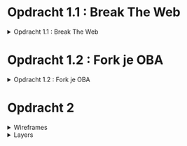 # Opdracht 1.1 : Break The Web

<details><summary>Opdracht 1.1 : Break The Web</summary>
	
## Afbeeldingen uitzetten

>Deze kan je disabelen in chrome settings > site settings > images

https://www.baasenbaas.nl/

* Navigatie bar werkt niet meer op Baas & Baas, de navigatie items/text zijn er wel maar hebben dezelfde kleur als de achtergrond
* Logos laden niet
* Background-images werken niet p -> sommige websites gebruiken heel veel background-images ter decoratie met tekst daarover heen, deze tekst is soms niet meer leesbaar als de background-image weg is omdat de tekst dan dezelfde kleur heeft als de background-color. Een oplossing hiervoor is om de container ook een background-color te geven (wanneer images uitstaan en de background image niet geladen word kan word de background color zichtbaar en kan je de tekst alsnog lezen)
* Images missen, dit kan ervoor zorgend dat de pagina een awkward layout heeft. Een oplossing hiervoor zou om images in een container te zetten en de container een background-color te geven. Op deze manier ziet de gebruiker alsnog de skeleton UI en blijft de layout intact.
* Als een pagina bestaat uit alleen maar images en deze ontbreken dan heb je eigenlijk een lege pagina met een header en een footer. Het is niet duidelijk waarvoor de pagina bedoeld is

https://esportsgamearena.nl/

* Videos worden niet geblocked 
* `<i>` tags werken wel met unicode karakters dus het is mogelijk om “images” na te maken (zie hieronder)
￼
* Grote lege ruimtes waar images moeten zijn, vaak heb je eerst niet door dat er een image moet komen omdat er niet zo’n “image not loaded” icon komt. Dit heeft te maken met dat het background images zijn en die laten niet zo’n icon zien.
* Sommige pagina’s werken 100%, sommige pagina’s zijn totaal niet te gebruiken (bv de kalender => deze gebruikt veel images die allemaal niet laden & de tekst heeft dezelfde achtergrond kleur als de tekst waardoor deze niet meer te lezen valt)
* Kleine images ter decoratie voor tekst in buttons mist

http://grandcafedezaak.nl/home.html

* Grote witruimtes waar grote plaatjes horen te staan
* Layout misvormd maar wel bruikbaar

https://www.cmd-amsterdam.nl/

* Videos doen het 
* Gebruikt backgroundcolors waardoor de layout intact blijft
* Sommige pagina’s hebben alleen een foto waardoor de hele pagina niet meer te gebruiken valt
* Favicon.png doen het wel -> komt waarhschijnlijk omdat dit in een <link> tag staat in de <head>



## LocalStorage uitzetten (hierbij staan cookies ook uit)
>Deze kan je disabelen in chrome settings > site settings > cookies

het valt op dat sommige websites een error krijgen hierdoor: "Failed to read the 'localStorage' property from 'Window': Access is denied for this document." de websites checken waarschijnlijk of localStorage leeg is of niet. maar er word niet gecheckt of ze toestemming hebben tot de localStorage. de website kan de localStorage niet eens accessen en kan dus ook niet checken of deze leeg is.

ik denk dat de browser onderwater kijkt of je toegang hebt tot hun localStorage database

het is dus slim om eerst te checken of je toegang hebt tot localStorage voordat je deze probeert te accessen

https://www.reddit.com/r/Monstercat/new/

* Op reddit ben ik uitgelogd -> Subreddit specific styling opties doen het niet meer

https://www.twitch.tv/

* Twitch gaat helemaal kapot en laat niks zien, de homepage kan niet eens laden

https://www.linkedin.com/feed/

* Linkedin logt je ook uit 

https://soundcloud.com/

* Soundcloud logt je uit

</details>

# Opdracht 1.2 : Fork je OBA

<details><summary>Opdracht 1.2 : Fork je OBA</summary>

>Onderzochte website: https://isirthijs.github.io/project-1-1920


## Geteste Features 

* Afbeeldingen uitzetten
	* De browser prevent websites van images laten zien (dmv `<img>` & `background-image`?)
* Custom Fonts uitzetten
	* De browser prevent websites van custom fonts laten zien (dmv extensions; `.woff`, `.toff`, `,otf` etc?)
* Kleur uitzetten & Kleurenblindheid instellen
	* Er zijn vele soorten kleurenblindheid en het is eigenlijk onmogelijk om je website er mooi uit te laten zien voor alle verschillende soorten kleurenblindheid. Wel kan je ervoor zorgen dat mensen je content kunnen lezen dmv contrast.
* Muis/Trackpad uitzetten
	* De OS prevent websites van de trackpad gebruiken, kan je zonder een muis (goed) door de website navigeren?
* Throttle internet (slow internet)
	* Hoe ziet jouw website eruit als files langzamer/niet ingeladen worden?
* Javascript uitzetten
	* Hoe ziet jouw website eruit als de JS file niet geaccessed kan worden?
* Cookies uitzetten
	* Hoe ziet jouw website eruit als de cookies niet geaccessed kunnen worden?
* localStorage uitzetten
	* Hoe ziet jouw website eruit als de localStorage niet geaccessed kan worden?






## Devices

<details><summary>Huawei Ascend Y300</summary>

Device : Huawei Ascend Y300

Browser : Android Browser 

OS : | running Android 4.1.1

>UA : Mozilla/5.0 (Linux; U; Android 4.1.1; nl-nl; HUAWEI Y300-0100 Build/HuaweiY300-0100) AppleWebKit/534.30 (KHTML, like Gecko) Version/4.0 Mobile Safari/534.30


Het onderzoeken van dit toestel is niet gelukt, want we konden geen verbinding maken met de website zelf. De website staat gehost op `github-pages`; Wanneer we op google op github zochten kregen we gewoon resultaten dus het lag niet aan de internet-verbinding. Maar als we dan op een link naar github klikte dan kregen we een melding/pop-up: `could not connect with secure server`. Vervolgens werd je herleid naar de google-search pagina.

We hebben dit probleem niet kunnen verhelpen en uiteindelijk is het niet opgelost.

</details>



<details><summary>Apple iPod Touch</summary>

Device : Apple iPod Touch

Browser : Safari 

OS : running iOS 5.0.1

>UA : Mozilla/5.0 (iPod; CPU iPhone OS 5_0_1 like MacOS X) AppleWebKit/534.46 (KHTML, like Gecko) Version/5.1 Mobile/9A405 Safari/7534.48.3


Het onderzoeken van dit toestel is niet gelukt, want we konden geen verbinding maken met de website zelf. De website staat gehost op `github-pages`; Wanneer we op google op github zochten kregen we gewoon resultaten dus het lag niet aan de internet-verbinding. Maar als we dan op een link naar github klikte dan kregen we een melding/pop-up: `could not connect with secure server`. Vervolgens werd je herleid naar de google-search pagina.

We hebben dit probleem niet kunnen verhelpen en uiteindelijk is het niet opgelost.

</details>



<details><summary>Windows RT 8.1</summary>

Device : Windows RT 8.1

Browser : Internet Explorer 11.0

OS : Windows 

>UA : Mozilla/5.0 (Windows NT 6.3; ARM; Trident/7.0; Touch; .MET4.OE; NET4.OC; Tablet PC 2.0; rv:11:0) like Gecko 


Bij het onderzoeken van de website kwamen we al snel achter een probleem; JS ES6 modules worden niet gesupport in IE 11.0! In de JS code worden meteen als eerste de verschillende modules geimporteerd, dit betekent dat het bij de eerste regel JS al fout gaat.

![image](https://user-images.githubusercontent.com/45405413/76567512-32a5c300-64af-11ea-8c67-7805d40f4469.png)

</details>






## Browsers & Problemen die voorkwamen

<details><summary>Chrome</summary>

Browser (version) : Chrome 80

Device : macOS Catalina 10.15

>UA : Mozilla/5.0 (Macintosh; Intel Mac OS X 10_15_1) AppleWebKit/537.36 (KHTML, like Gecko) Chrome/80.0.3987.132 Safari/537.36

**Afbeeldingen uitzetten**

Mijn OBA website heeft bijna afbeeldingen; alleen een logo & custom checkbox indicators. Deze zijn allemaal weg. De inputs zijn nog steeds te gebruiken omdat de `:checked` state een zwaardere `font-weight` heeft, dit verschil is moeilijk te zien en valt niet op maar is in theorie functioneel. 

De loading state bevat ook een plaatje maar dit zijn HTML elementen die vormgegeven zijn en zijn dus nog zichtbaar!

**Custom Fonts uitzetten**

>Er worden geen custom fonts gebruikt op mijn website; verder zijn er fallbacks voor alle fonts (Arial, Helvetica, sans-serif)

**Kleur uitzetten & Kleurblindheid**

OBA heeft weinig kleur, eigenlijk gebruikt het grotendeels wit & zwart met af en toe een beetje rood. Dit kleurenpalet maakt voor een goed contrast.

Om ervoor te zorgen dat de website te gebruiken is voor mensen met kleurenblindheid moet het contrast goed zijn; ik heb een test gedaan op https://color.a11y.com/Contrast/

>Congratulations

>No automated color contrast issues found on the webpage tested

**Muis/Trackpad uitzetten**

Je kan de volledige website door navigeren met `tab`; het enige probleem is dat er geen visuele feedback is omdat `*:focus { outline: none; }` in de CSS staat. Verder is de setup zo gemaakt dat het over de oude content geplaatst is met een `z-index`, de oude content is echter nogsteeds toegankelijk dmv `tab` dit betekent dat de gebruiker dus al naar pagina's kan navigeren door de header te gebruiken met `tab`.

**Throttle internet (slow internet)**

Internet throttling (slow 3G) valt niet echt op op mijn OBA website, wanneer de data geladen moet worden is er een loading state te zien. Het enige effect is dat het wat langer kan duren om de data te `fetchen`. Alle JS die er is om user-input te verwerken/events te handelen, er gaat dus niks kapot omdat de user deze `addEventListeners` pas kan triggeren wanneer de content geladen is.

**Javascript uitzetten**

Wanneer JS uitstaat kan de gebruiker alleen de header zien/gebruiken. Deze heeft echter niet veel nut omdat de content van de pagina's geladen (& gemaakt) word in JS. Dit betekent dat de website niet te gebruiken is zonder JS op het moment.

**Cookies uitzetten**

>Er worden geen cookies gebruikt op mijn website

**localStorage uitzetten**

Als localStorage uitstaat gaat de gehele website kapot, dit heeft te maken met het feit dat er geen check is of de website `access` heeft tot de localStorage. Dit betekent dat er een error ontstaat en dat JS stopt.

>Uncaught DOMException: Failed to read the 'localStorage' property from 'Window': Access is denied for this document.

</details>





<details><summary>Firefox</summary>

Browser (version) : Firefox 74.0

Device : macOS Catalina 10.15

>UA : Mozilla/5.0 (Macintosh; Intel Mac OS X 10.15; rv:74.0) Gecko/20100101 Firefox/74.0


**Afbeeldingen uitzetten**

Mijn OBA website heeft bijna afbeeldingen; alleen een logo & custom checkbox indicators. Deze zijn allemaal weg. De inputs zijn nog steeds te gebruiken omdat de `:checked` state een zwaardere `font-weight` heeft, dit verschil is moeilijk te zien en valt niet op maar is in theorie functioneel. 

De loading state bevat ook een plaatje maar dit zijn HTML elementen die vormgegeven zijn en zijn dus nog zichtbaar!

**Custom Fonts uitzetten**

>Er worden geen custom fonts gebruikt op mijn website; verder zijn er fallbacks voor alle fonts (Arial, Helvetica, sans-serif)

**Kleur uitzetten & Kleurblindheid**

OBA heeft weinig kleur, eigenlijk gebruikt het grotendeels wit & zwart met af en toe een beetje rood. Dit kleurenpalet maakt voor een goed contrast.

Om ervoor te zorgen dat de website te gebruiken is voor mensen met kleurenblindheid moet het contrast goed zijn; ik heb een test gedaan op https://color.a11y.com/Contrast/

>Congratulations

>No automated color contrast issues found on the webpage tested

**Muis/Trackpad uitzetten**

In Firefox kan je niet door de website navigeren, alles is kapot qua navigatie; header navigatie links, inputs & anchors zijn allemaal niet tabbaar. 

**Throttle internet (slow internet)**

Internet throttling (regular 2G) is niet hinderend, de website is snel en alles laad alsnog bijna instantly. Het enige waarbij het te merken is dat wanneer je de pagina refreshed het een seconde duurt voordat die opnieuw JS uitvoert. (dit is te zien omdat je de pagina opnieuw gegenerate ziet worden wanneer de JS ingeladen is!)

**Javascript uitzetten**

Wanneer JS uitstaat kan de gebruiker alleen de header zien/gebruiken. Deze heeft echter niet veel nut omdat de content van de pagina's geladen (& gemaakt) word in JS. Dit betekent dat de website niet te gebruiken is zonder JS op het moment.

**Cookies uitzetten**

>Er worden geen cookies gebruikt op mijn website

**localStorage uitzetten**

Als localStorage uitstaat gaat de gehele website kapot, dit komt doordat de localStorage leeg is volgens de browser. Het aparte hier is dat het zegt dat de localStorage leeg is; dit is raar omdat een lege localStorage opgevangen word in JS en dan word de data aangemaakt in JS en vervolgens in localStorage gezet.  

>TypeError: localStorage is null


</details>



<details><summary>Safari</summary>

Browser (version) : Safari 13.0.3

Device : macOS Catalina 10.15

>UA : Mozilla/5.0 (Macintosh; Intel Mac OS X 10_15_1) AppleWebKit/605.1.15 (KHTML, like Gecko) Version/13.0.3 Safari/605.1.15


**De iconen input-konden niet geladen worden op safari**

>Failed to load resource: the server responded with a status of 404 () https://isirthijs.github.io/assets/icons/book_closed.svg

**Afbeeldingen uitzetten**

Icons laden niet (maar dat was ook al zo zonder de `disable images`), het logo in de header word wel geshowed. Dit is raar want dat is een `<img>` tag en ik had verwacht dat deze niet zichtbaar zou zijn.

(uitgezet in: Develop > disable images)

**Custom Fonts uitzetten**

>Er worden geen custom fonts gebruikt op mijn website; verder zijn er fallbacks voor alle fonts (Arial, Helvetica, sans-serif)

**Kleur uitzetten & Kleurblindheid**

OBA heeft weinig kleur, eigenlijk gebruikt het grotendeels wit & zwart met af en toe een beetje rood. Dit kleurenpalet maakt voor een goed contrast.

Om ervoor te zorgen dat de website te gebruiken is voor mensen met kleurenblindheid moet het contrast goed zijn; ik heb een test gedaan op https://color.a11y.com/Contrast/

>Congratulations

>No automated color contrast issues found on the webpage tested

**Muis/Trackpad uitzetten**

Website werkt niet, het enige in wat focus kan krijgen is de safari zoekbalk. Alle elementen worden genegeerd.

**Throttle internet (slow internet)**

- Niet mogelijk zonder een extern programma te installeren (hypothese: waarschijnlijk gebeurd hetzelfde als bij chrome & firefox)

**Javascript uitzetten**

Wanneer JS uitstaat kan de gebruiker alleen de header zien/gebruiken. Deze heeft echter niet veel nut omdat de content van de pagina's geladen (& gemaakt) word in JS. Dit betekent dat de website niet te gebruiken is zonder JS op het moment.

**Cookies uitzetten**

>Er worden geen cookies gebruikt op mijn website

**localStorage uitzetten**

Wanneer localStorage uitstaat gaat de hele website kapot. Hetzelfde gebeurd er als bij chrome en firefox alleen deze keer weer met een andere error!

>SecurityError: The operation is insecure.

</details>






## Browser Feature : Theorieën, Bevindingen & Oplossingen

<details><summary>Afbeeldingen uitzetten</summary>

Afbeeldingen laden niet -> maar sommige formaten kunnen wel geladen worden.

Zo worden de volgende elementen NIET weergegeven:
* `<img>`
* `background-image`

Maar worden de volgende elementen WEL weergegeven:
* `<video>`
* favicons (zelfs als .png ipv .ico)
* `<picture>`
* unicode karakters 
* `<svg>`

Ik denk dat de browser niet kijkt naar file extension maar kijkt naar de tag/property names en deze automatisch blokkeert.

Een van de grootste problemen is dat zonder images de layouts van websites kapot gaan & er veel image reflow plaats vind. Ook zijn er veel `background-images` voor decoratieve doeleinden. Als je een witte body background-color hebt met een donkere background-image met daarover weer witte tekst dan kan je de witte tekst niet lezen omdat deze nu op de witte achtergrond staat.

Deze problemen zijn allemaal voorkombaar; gebruik een skeleton UI om image reflow te voorkomen en je layout intact te houden. Geef naast een background-image ook een background-color op. Door een background-color te gebruiken valt de tekst niet meer weg.

Verder kan je dus ook door allemaal andere tags te gebruiken images na doen; kleine iconen hoeven niet perse `<img>` te zijn maar kunnen ook `<i>` (fontawesome) of unicode karakters zijn die gestyled zijn om op een image te lijken.


</details>



<details><summary>Custom Fonts uitzetten</summary>

Custom Fonts laden niet -> de browser gebruikt fallbacks.

Ik denk dat de browser kijkt naar de extensions en op deze manier bepaald welke files er niet geladen mogen worden (`.woff`, `.toff`, `.otf` etc.)

Het kan ervoor zorgen dat de website voor een splitseconde geen tekst laat zien omdat de browser probeert het custom font te laden.

Verder heeft het niet echt een super grote impact voor de meeste websites. Bijna alle websites op het web gebruiken fallbacks en het is een commenly-used best-practice. Wel kan het ervoor zorgen dat de website er minder mooi uitziet omdat de fallback fonts minder goed samen gaan met het design.

Als oplossing kan je font-display gebruiken om de browser eerst een fallback font te laten zien terwijl het custom font word ingeladen. 

</details>


<details><summary>Kleur uitzetten & Kleurenblindheid instellen</summary>

Kleurenblindheid is een veel voorkomend probleem wat ervoor kan zorgen dat mensen sommige kleuren niet goed kunnen zien/als andere kleuren zien.

Het grootste probleem met kleurenblindheid is dat er soms bijna geen sprake is van contrast omdat 2 kleuren heel erg op elkaar lijken. Dit kan ervoor zorgen dat de gebruiker sommige content niet ziet/kan lezen.

Om dit op te lossen moet je rekening houden met het design en het gebruikte kleurenpalet. Ook kan je zelf een functie schrijven die het gebruikte kleurenpalet kan aanpassen. 

</details>



<details><summary>Muis/Trackpad uitzetten</summary>

De muis & trackpad events triggeren geen functies 

Dit kan ervoor zorgen dat pagina's moeilijk/niet te gebruiken zijn, als de navigatie niet meer werkt kan de gebruiker ook meteen je website niet meer gebruiken.

Om dit te voorkomen moet je je HTML slim schrijven, hiermee kan je bijna alle problemen al oplossen. `a`, `button`, `input` & `textarea` tags zijn allemaal uit zichzelf focussable. Dit betekent dat ze focus kunnen krijgen. Alle elementen die focus kunnen krijgen kan je accessen/naar navigeren dmv `tab`. Want `tab` geeft focus aan het volgende element dat focussable is in de HTML volgorde -> als deze buiten de viewport staat word en automatisch naar gescrolled.

Verder kan je het ook nog beter accessable maken dmv JS functies die andere vormen van navigatie aanbieden.

</details>



<details><summary>Throttle internet</summary>

Internet is langzamer

Een langzame internet connectie / een internet verbinding die vaak wegvalt kan erg problematisch zijn. De internet verbinding word namelijk gebruikt om de CSS, images, JS, externe scripts & data op te halen / in te laden.

Als je internet verbinding echt te slecht is kan dit betekenen dat de files niet geladen worden. 

Als de files/assets wat later worden ingeladen dan betekent het meestal dat de website er even wat lelijker uitziet of dat deze voor een korte tijd nog niet interactief is.

Als de files/assets niet geladen worden dan kan dit betekenen dat de website niet te gebruiken valt.

Om dit te voorkomen zijn er een paar dingen die je kan doen; de meeste komen neer op nadenken over wat je website echt allemaal nodig heeft.
Heel veel websites zijn bedoeld om alleen maar informatie over te brengen. Dit kan je met HTML doen en daarvoor hoeft niet altijd perse JS geladen te worden. Verder moet je goed nadenken over wat je met JS doet, heel veel dingen die je in HTML kan doen worden vaak vervangen/gedaan in JS (denk bijvoorbeeld aan frameworks zoals React) dit kan ervoor zorgen dat functionaliteiten het niet doen die wel mogelijk zijn in alleen meet HTML.

</details>



<details><summary>Javascript uitzetten</summary>

Javascript uitzetten zorgt ervoor dat mijn OBA website niet meer functioneert. Alle content (opm de header na) word opgehaald/gemaakt in JS en vervolgens in de DOM gezet. Dit betekent dat zonder JS al deze content niet bestaat en je een lege pagina gerserved krijgt.

Al zou deze content in de HTML staan dan zouden waarschijnlijk veel interacties kapot zijn op de core-web interacties na (denk aan linken).

Om te voorkomen dat de website kapot gaat zonder Javascript kan je ervoor zorgen dat alle basis functionaliteiten mogelijk zijn met HTML & CSS. Vervolgens kan je de interacties verbeteren (progressive enhancement) als resourcse zoals JS enabled zijn. (of server-side renderen?)

</details>


<details><summary>Cookies uitzetten </summary>

Cookies worden veel gebruikt om gegevens op te slaan zoals user-profiles, log-ins & preferences. Zonder cookies zijn de websites die hier op relyen niet kapot maar wel minder gebruiks vriendelijk. Zo kan de gebruiker uitgelogd zijn of zijn custom styling opties (denk aan subreddits) weg zijn.

De website is vaak nog wel gebruikbaar, de browser onthoud alleen wat minder gegevens van je en dus moet je deze mogelijk opnieuw beantwoorden (inloggen).

Om dit te voorkomen kan je de gevevens opslaan in een database / localStorage ipv cookies maar dit brengt ook weer privacy/security risks en zijn het meestal niet waard.

</details>


<details><summary>localStorage uitzetten </summary>

localStorage word vaak gebruikt om data op te slaan zodat deze niet elke keer opnieuw opgehaald hoeft te worden.

Als je localStorage uitzet kan het zijn dat websites wat minder data hebben en deze moeten aanvullen. Dit zou betekenen dat de website resources moet laden en kan even duren. Websites kunnen echter ook nog verder kapot gaan -> veel websites handelen hun localStorage access check niet goed of hebben er geen een. Als dit niet goed afgehandeld word dan geeft de browser een error en loop het JS bestand vast.

Dit probleem valt te voorkomen door te kijken of je access hebt tot de localStorage; dit kan met een simpele check en is eigenlijk een hele basisch oplossing.

</details>




## Screenreader

Ik heb in de HTML het `lang` attribuut van **en** verandert naar **nl** zodat de nederlandee content ook voorgelezen word door een nederlandse stem. 

De overviewpagina is uitleesbaar, wel erg vervelend dat de elementen uitgelezen worden; zo krijg je elke keer te horen “heading level 4” etc. 

Ik weet niet of de mensen die screenreaders gebruiken het interessant vinden om te horen wat voor element de focus heeft maar als dat niet belangrijk is dan kan je dit misschien voorkomen door er een “aria” attribuut op te zetten.
Aan de andere kant kan ik me ook wel weer voorstellen dat mensen die screenreaders gebruiken willen weten dat het een titel of iets dergelijk is (blinde mensen).

Wanneer je letterlijk op de `<a>` hoverde werd alle content voorgelezen (wat de bedoeling is), maar als je over een van de child-nodes hoverde dan word alleen dat element voorgelezen. Met `tab` werkt dit dus erg goed, maar met de muis minder. Een manier om dit probleem te voorkomen kan misschoen `pointer-events: none` zijn. Op deze manier werkt de link nogsteeds en is alle content leesbaar terwijl het element geen hover-state heeft en dus niet een screenreader kan trigerren.

Verder viel het me op dat als in een `<a>` een `<h4>`, `<p>` & `<p>` bevat dat er geen pauzes tussen de elementen zitten. Er word rechtstreeks van element naar element gegaan; ik kan me voorstellen dat als je dit dagelijks gebruikt dat dit geen probleem is. Maar voor de personen bij wie het wel een probleem is valt dit probleem te verhelpen; er moeten `.` achter de zinnen gezet worden zodat de screenreader een korte pauze neemt tussen de zinnen.


De profielpagina werkt ook normaal, echter kan ik de `<input>` niet laten voorlezen door de screenreader, dit zo mogelijk zijn met `aria-label`.

</details>





# Opdracht 2

<details><summary>Wireframes</summary>

### Identificatie
![Screenshot 2020-03-18 at 13 50 54](https://user-images.githubusercontent.com/45405413/76962466-943ab700-691f-11ea-96e9-ca31ef15ef88.png)

### Gegevens
![Screenshot 2020-03-18 at 13 51 05](https://user-images.githubusercontent.com/45405413/76962469-956be400-691f-11ea-9554-3bcfce88739b.png)

### Favorieten
![Screenshot 2020-03-18 at 13 51 13](https://user-images.githubusercontent.com/45405413/76962470-96047a80-691f-11ea-8032-04b45d827dab.png)


### Open Vragen
![Screenshot 2020-03-18 at 13 51 19](https://user-images.githubusercontent.com/45405413/76962472-969d1100-691f-11ea-90f5-2d73ae307c68.png)

</details>

<details><summary>Layers</summary>
	
## Functionaliteit Laag

De applicatie bestaat puur uit HTML & CSS.
Alle 4 pagina’s hebben een knop om naar de volgende page te gaan, 
deze submit() ook de gegevens naar de server.

Er word een UID gemaakt om je progressie op te slaan.
Je kan in het only scherm inloggen met je UID (dan word serverside
je  data opgehaald en ingevuld in het form), als je geen key hebt dan moet 
je een nieuwe sessie aanmaken en krijg je een key om de volgende keer
mee in te loggen.

Je kan pas naar de volgende pagina als alles ingevuld is (required)
Als je je key invult en dus verder gaat met je sessie dan word je automatisch 
naar de page genavigeerd die je nog niet af hebt.

## Useable Laag

De applicatie bestaat puur uit HTML & CSS en JS.

Verbeteringen:
- Elke keer dat de gebruiker iets invult word het antwoord opgeslagen (ipv alleen de pagina’s)
- De pagination knoppen zijn alleen zichtbaar als alle vragen beantwoord zijn
- Sliders laten nu ook de huidige waarde zien in de slider
- Er word feedback gegeven wanneer de gebruiker iets invult, denk aan:
        - inputs geven aan dat ze ingevuld zijn 
        - evt. progressie balk

## Enhanced Laag

</details>
